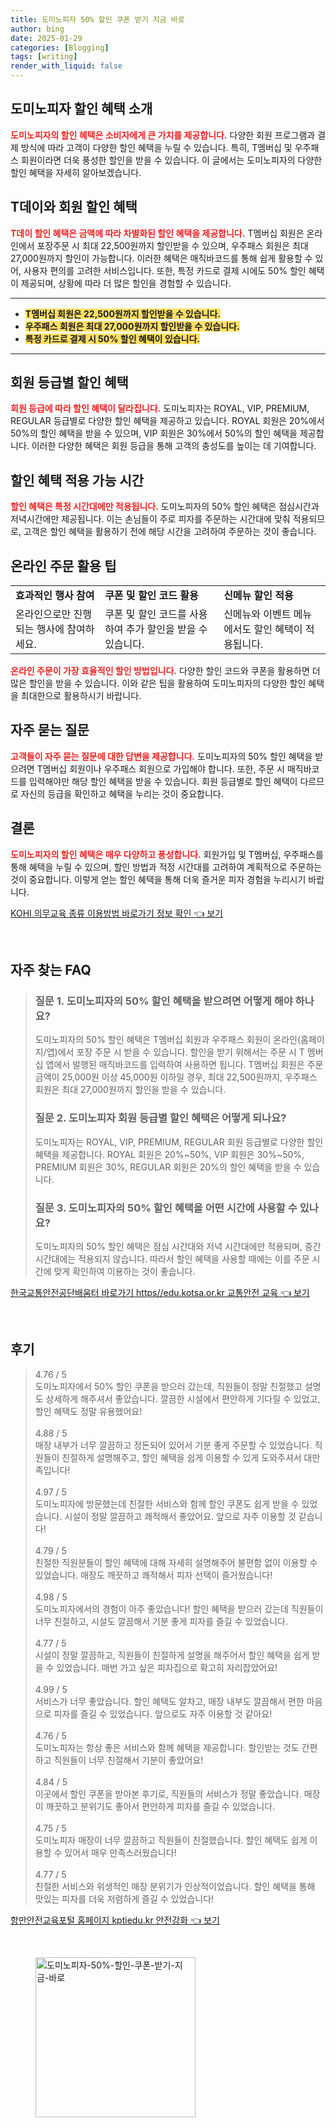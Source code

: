 ```yaml
---
title: 도미노피자 50% 할인 쿠폰 받기 지금 바로
author: bing
date: 2025-01-29
categories: [Blogging]
tags: [writing]
render_with_liquid: false
---
```



<h2 id='도미노피자 할인 혜택 소개'>도미노피자 할인 혜택 소개</h2>

<p><b><span style="color: #ee2323;">도미노피자의 할인 혜택은 소비자에게 큰 가치를 제공합니다.</span></b> 다양한 회원 프로그램과 결제 방식에 따라 고객이 다양한 할인 혜택을 누릴 수 있습니다. 특히, T멤버십 및 우주패스 회원이라면 더욱 풍성한 할인을 받을 수 있습니다. 이 글에서는 도미노피자의 다양한 할인 혜택을 자세히 알아보겠습니다.</p>

<h2 id='T데이와 회원 할인 혜택'>T데이와 회원 할인 혜택</h2>

<p><b><span style="color: #ee2323;">T데이 할인 혜택은 금액에 따라 차별화된 할인 혜택을 제공합니다.</span></b> T멤버십 회원은 온라인에서 포장주문 시 최대 22,500원까지 할인받을 수 있으며, 우주패스 회원은 최대 27,000원까지 할인이 가능합니다. 이러한 혜택은 매직바코드를 통해 쉽게 활용할 수 있어, 사용자 편의를 고려한 서비스입니다. 또한, 특정 카드로 결제 시에도 50% 할인 혜택이 제공되며, 상황에 따라 더 많은 할인을 경험할 수 있습니다.</p>

<hr />

<ul>
    <li><b><span style="background-color: #ffe066;">T멤버십 회원은 22,500원까지 할인받을 수 있습니다.</span></b></li>
    <li><b><span style="background-color: #ffe066;">우주패스 회원은 최대 27,000원까지 할인받을 수 있습니다.</span></b></li>
    <li><b><span style="background-color: #ffe066;">특정 카드로 결제 시 50% 할인 혜택이 있습니다.</span></b></li>
</ul>

<hr />

<h2 id='회원 등급별 할인 혜택'>회원 등급별 할인 혜택</h2>

<p><b><span style="color: #ee2323;">회원 등급에 따라 할인 혜택이 달라집니다.</span></b> 도미노피자는 ROYAL, VIP, PREMIUM, REGULAR 등급별로 다양한 할인 혜택을 제공하고 있습니다. ROYAL 회원은 20%에서 50%의 할인 혜택을 받을 수 있으며, VIP 회원은 30%에서 50%의 할인 혜택을 제공합니다. 이러한 다양한 혜택은 회원 등급을 통해 고객의 충성도를 높이는 데 기여합니다.</p>

<h2 id='할인 혜택 적용 가능 시간'>할인 혜택 적용 가능 시간</h2>

<p><b><span style="color: #ee2323;">할인 혜택은 특정 시간대에만 적용됩니다.</span></b> 도미노피자의 50% 할인 혜택은 점심시간과 저녁시간에만 제공됩니다. 이는 손님들이 주로 피자를 주문하는 시간대에 맞춰 적용되므로, 고객은 할인 혜택을 활용하기 전에 해당 시간을 고려하여 주문하는 것이 좋습니다.</p>

<h2 id='온라인 주문 활용 팁'>온라인 주문 활용 팁</h2>

<table>
    <tr>
        <td><b>효과적인 행사 참여</b></td>
        <td><b>쿠폰 및 할인 코드 활용</b></td>
        <td><b>신메뉴 할인 적용</b></td>
    </tr>
    <tr>
        <td>온라인으로만 진행되는 행사에 참여하세요.</td>
        <td>쿠폰 및 할인 코드를 사용하여 추가 할인을 받을 수 있습니다.</td>
        <td>신메뉴와 이벤트 메뉴에서도 할인 혜택이 적용됩니다.</td>
    </tr>
</table>

<p><b><span style="color: #ee2323;">온라인 주문이 가장 효율적인 할인 방법입니다.</span></b> 다양한 할인 코드와 쿠폰을 활용하면 더 많은 할인을 받을 수 있습니다. 이와 같은 팁을 활용하여 도미노피자의 다양한 할인 혜택을 최대한으로 활용하시기 바랍니다.</p>

<h2 id='자주 묻는 질문'>자주 묻는 질문</h2>

<p><b><span style="color: #ee2323;">고객들이 자주 묻는 질문에 대한 답변을 제공합니다.</span></b> 도미노피자의 50% 할인 혜택을 받으려면 T멤버십 회원이나 우주패스 회원으로 가입해야 합니다. 또한, 주문 시 매직바코드를 입력해야만 해당 할인 혜택을 받을 수 있습니다. 회원 등급별로 할인 혜택이 다르므로 자신의 등급을 확인하고 혜택을 누리는 것이 중요합니다.</p>

<h2 id='결론'>결론</h2>

<p><b><span style="color: #ee2323;">도미노피자의 할인 혜택은 매우 다양하고 풍성합니다.</span></b> 회원가입 및 T멤버십, 우주패스를 통해 혜택을 누릴 수 있으며, 할인 방법과 적정 시간대를 고려하여 계획적으로 주문하는 것이 중요합니다. 이렇게 얻는 할인 혜택을 통해 더욱 즐거운 피자 경험을 누리시기 바랍니다.</p>


<p><a class="click-button" title="KOHI 의무교육 종류 이용방법 바로가기 정보 확인" href="https://purplelist.github.io/posts/KOHI-%EC%9D%98%EB%AC%B4%EA%B5%90%EC%9C%A1-%EC%A2%85%EB%A5%98-%EC%9D%B4%EC%9A%A9%EB%B0%A9%EB%B2%95-%EB%B0%94%EB%A1%9C%EA%B0%80%EA%B8%B0-%EC%A0%95%EB%B3%B4-%ED%99%95%EC%9D%B8/" rel="dofollow">KOHI 의무교육 종류 이용방법 바로가기 정보 확인 👈 보기</a></p><br>
<h2 id='자주_찾는_FAQ'>자주 찾는 FAQ</h2>
<div itemscope="" itemtype="https://schema.org/FAQPage"> 
<blockquote> 
<div itemscope="" itemprop="mainEntity" itemtype="https://schema.org/Question"> 
<h3 itemprop="name">질문 1. 도미노피자의 50% 할인 혜택을 받으려면 어떻게 해야 하나요?</h3> 
<div itemscope="" itemprop="acceptedAnswer" itemtype="https://schema.org/Answer"> 
<span itemprop="text"> 
<p>도미노피자의 50% 할인 혜택은 T멤버십 회원과 우주패스 회원이 온라인(홈페이지/앱)에서 포장 주문 시 받을 수 있습니다. 할인을 받기 위해서는 주문 시 T 멤버십 앱에서 발행된 매직바코드를 입력하여 사용하면 됩니다. T멤버십 회원은 주문 금액이 25,000원 이상 45,000원 이하일 경우, 최대 22,500원까지, 우주패스 회원은 최대 27,000원까지 할인을 받을 수 있습니다.</p> 
</span> 
</div> 
</div> 

<div itemscope="" itemprop="mainEntity" itemtype="https://schema.org/Question"> 
<h3 itemprop="name">질문 2. 도미노피자 회원 등급별 할인 혜택은 어떻게 되나요?</h3> 
<div itemscope="" itemprop="acceptedAnswer" itemtype="https://schema.org/Answer"> 
<span itemprop="text"> 
<p>도미노피자는 ROYAL, VIP, PREMIUM, REGULAR 회원 등급별로 다양한 할인 혜택을 제공합니다. ROYAL 회원은 20%~50%, VIP 회원은 30%~50%, PREMIUM 회원은 30%, REGULAR 회원은 20%의 할인 혜택을 받을 수 있습니다.</p> 
</span> 
</div> 
</div> 

<div itemscope="" itemprop="mainEntity" itemtype="https://schema.org/Question"> 
<h3 itemprop="name">질문 3. 도미노피자의 50% 할인 혜택을 어떤 시간에 사용할 수 있나요?</h3> 
<div itemscope="" itemprop="acceptedAnswer" itemtype="https://schema.org/Answer"> 
<span itemprop="text"> 
<p>도미노피자의 50% 할인 혜택은 점심 시간대와 저녁 시간대에만 적용되며, 중간 시간대에는 적용되지 않습니다. 따라서 할인 혜택을 사용할 때에는 이를 주문 시간에 맞게 확인하여 이용하는 것이 좋습니다.</p> 
</span> 
</div> 
</div> 
</blockquote> 
</div>
<p><a class="click-button" title="한국교통안전공단배움터 바로가기 https//edu.kotsa.or.kr 교통안전 교육" href="https://purplelist.github.io/posts/%ED%95%9C%EA%B5%AD%EA%B5%90%ED%86%B5%EC%95%88%EC%A0%84%EA%B3%B5%EB%8B%A8%EB%B0%B0%EC%9B%80%ED%84%B0-%EB%B0%94%EB%A1%9C%EA%B0%80%EA%B8%B0-httpsedu.kotsa.or.kr-%EA%B5%90%ED%86%B5%EC%95%88%EC%A0%84-%EA%B5%90%EC%9C%A1/" rel="dofollow">한국교통안전공단배움터 바로가기 https//edu.kotsa.or.kr 교통안전 교육 👈 보기</a></p><br>
<h2 id='후기'>후기</h2>
<div itemscope itemtype="https://schema.org/Product">
  <blockquote>
  <div itemprop="review" itemscope itemtype="https://schema.org/Review">
      <div itemprop="reviewRating" itemscope itemtype="https://schema.org/Rating"> <span itemprop="ratingValue">4.76</span> / <span itemprop="bestRating">5</span> </div>
      <span itemprop="reviewBody">도미노피자에서 50% 할인 쿠폰을 받으러 갔는데, 직원들이 정말 친절했고 설명도 상세하게 해주셔서 좋았습니다. 깔끔한 시설에서 편안하게 기다릴 수 있었고, 할인 혜택도 정말 유용했어요!</span>
  </div>
  <br>
  <div itemprop="review" itemscope itemtype="https://schema.org/Review">
      <div itemprop="reviewRating" itemscope itemtype="https://schema.org/Rating"> <span itemprop="ratingValue">4.88</span> / <span itemprop="bestRating">5</span> </div>
      <span itemprop="reviewBody">매장 내부가 너무 깔끔하고 정돈되어 있어서 기분 좋게 주문할 수 있었습니다. 직원들이 친절하게 설명해주고, 할인 혜택을 쉽게 이용할 수 있게 도와주셔서 대만족입니다!</span>
  </div>
  <br>
  <div itemprop="review" itemscope itemtype="https://schema.org/Review">
      <div itemprop="reviewRating" itemscope itemtype="https://schema.org/Rating"> <span itemprop="ratingValue">4.97</span> / <span itemprop="bestRating">5</span> </div>
      <span itemprop="reviewBody">도미노피자에 방문했는데 친절한 서비스와 함께 할인 쿠폰도 쉽게 받을 수 있었습니다. 시설이 정말 깔끔하고 쾌적해서 좋았어요. 앞으로 자주 이용할 것 같습니다!</span>
  </div>
  <br>
  <div itemprop="review" itemscope itemtype="https://schema.org/Review">
      <div itemprop="reviewRating" itemscope itemtype="https://schema.org/Rating"> <span itemprop="ratingValue">4.79</span> / <span itemprop="bestRating">5</span> </div>
      <span itemprop="reviewBody">친절한 직원분들이 할인 혜택에 대해 자세히 설명해주어 불편함 없이 이용할 수 있었습니다. 매장도 깨끗하고 쾌적해서 피자 선택이 즐거웠습니다!</span>
  </div>
  <br>
  <div itemprop="review" itemscope itemtype="https://schema.org/Review">
      <div itemprop="reviewRating" itemscope itemtype="https://schema.org/Rating"> <span itemprop="ratingValue">4.98</span> / <span itemprop="bestRating">5</span> </div>
      <span itemprop="reviewBody">도미노피자에서의 경험이 아주 좋았습니다! 할인 혜택을 받으러 갔는데 직원들이 너무 친절하고, 시설도 깔끔해서 기분 좋게 피자를 즐길 수 있었습니다.</span>
  </div>
  <br>
  <div itemprop="review" itemscope itemtype="https://schema.org/Review">
      <div itemprop="reviewRating" itemscope itemtype="https://schema.org/Rating"> <span itemprop="ratingValue">4.77</span> / <span itemprop="bestRating">5</span> </div>
      <span itemprop="reviewBody">시설이 정말 깔끔하고, 직원들이 친절하게 설명을 해주어서 할인 혜택을 쉽게 받을 수 있었습니다. 매번 가고 싶은 피자집으로 확고히 자리잡았어요!</span>
  </div>
  <br>
  <div itemprop="review" itemscope itemtype="https://schema.org/Review">
      <div itemprop="reviewRating" itemscope itemtype="https://schema.org/Rating"> <span itemprop="ratingValue">4.99</span> / <span itemprop="bestRating">5</span> </div>
      <span itemprop="reviewBody">서비스가 너무 좋았습니다. 할인 혜택도 알차고, 매장 내부도 깔끔해서 편한 마음으로 피자를 즐길 수 있었습니다. 앞으로도 자주 이용할 것 같아요!</span>
  </div>
  <br>
  <div itemprop="review" itemscope itemtype="https://schema.org/Review">
      <div itemprop="reviewRating" itemscope itemtype="https://schema.org/Rating"> <span itemprop="ratingValue">4.76</span> / <span itemprop="bestRating">5</span> </div>
      <span itemprop="reviewBody">도미노피자는 항상 좋은 서비스와 함께 혜택을 제공합니다. 할인받는 것도 간편하고 직원들이 너무 친절해서 기분이 좋았어요!</span>
  </div>
  <br>
  <div itemprop="review" itemscope itemtype="https://schema.org/Review">
      <div itemprop="reviewRating" itemscope itemtype="https://schema.org/Rating"> <span itemprop="ratingValue">4.84</span> / <span itemprop="bestRating">5</span> </div>
      <span itemprop="reviewBody">이곳에서 할인 쿠폰을 받아본 후기로, 직원들의 서비스가 정말 좋았습니다. 매장이 깨끗하고 분위기도 좋아서 편안하게 피자를 즐길 수 있었습니다.</span>
  </div>
  <br>
  <div itemprop="review" itemscope itemtype="https://schema.org/Review">
      <div itemprop="reviewRating" itemscope itemtype="https://schema.org/Rating"> <span itemprop="ratingValue">4.75</span> / <span itemprop="bestRating">5</span> </div>
      <span itemprop="reviewBody">도미노피자 매장이 너무 깔끔하고 직원들이 친절했습니다. 할인 혜택도 쉽게 이용할 수 있어서 매우 만족스러웠습니다!</span>
  </div>
  <br>
  <div itemprop="review" itemscope itemtype="https://schema.org/Review">
      <div itemprop="reviewRating" itemscope itemtype="https://schema.org/Rating"> <span itemprop="ratingValue">4.77</span> / <span itemprop="bestRating">5</span> </div>
      <span itemprop="reviewBody">친절한 서비스와 위생적인 매장 분위기가 인상적이었습니다. 할인 혜택을 통해 맛있는 피자를 더욱 저렴하게 즐길 수 있었습니다!</span>
  </div>
  </blockquote>
</div>
<p><a class="click-button" title="항만안전교육포털 홈페이지 kptiedu.kr 안전강화" href="https://purplelist.github.io/posts/%ED%95%AD%EB%A7%8C%EC%95%88%EC%A0%84%EA%B5%90%EC%9C%A1%ED%8F%AC%ED%84%B8-%ED%99%88%ED%8E%98%EC%9D%B4%EC%A7%80-kptiedu.kr-%EC%95%88%EC%A0%84%EA%B0%95%ED%99%94/" rel="dofollow">항만안전교육포털 홈페이지 kptiedu.kr 안전강화 👈 보기</a></p><br>
<figure class="image"><img src="https://purplelist.github.io/assets/img/thumbnail/도미노피자-50%-할인-쿠폰-받기-지금-바로.webp" alt="도미노피자-50%-할인-쿠폰-받기-지금-바로" width="256" height="256"></figure>